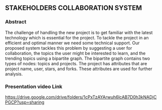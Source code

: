 ## STAKEHOLDERS COLLABORATION SYSTEM

### Abstract 
The challenge of handling the new project is to get familiar with the latest technology which is essential for the project. To tackle the project in an efficient and optimal manner we need some technical support. Our proposed system tackles this problem by suggesting a user for collaboration, the topics the user might be interested to learn, and the trending topics using a bipartite graph. The bipartite graph contains two types of nodes: topics and projects. The project has attributes that are project name, user, stars, and forks. These attributes are used for further analysis.

### Presentation video Link
https://drive.google.com/drive/folders/1cPxTzAYArwuh6lcAB7D0h3kNADjCPGCP?usp=sharing

